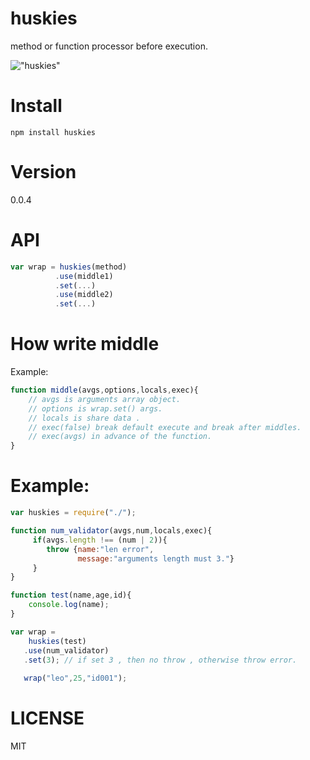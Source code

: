 huskies
=======
method or function processor before execution.

!["huskies"](http://stuffpoint.com/husky/image/50775-husky-husky-wallpaper-26.jpg)

Install
========

    npm install huskies

Version
=======
0.0.4
    
API
===
```javascript
var wrap = huskies(method)
          .use(middle1)
          .set(...)
          .use(middle2)
          .set(...)
```          

How write middle
=================

Example:

```javascript
function middle(avgs,options,locals,exec){
    // avgs is arguments array object.
    // options is wrap.set() args.
    // locals is share data .
    // exec(false) break default execute and break after middles.
    // exec(avgs) in advance of the function.
}
```

Example:
========
```javascript
var huskies = require("./");

function num_validator(avgs,num,locals,exec){
     if(avgs.length !== (num | 2)){
        throw {name:"len error",
               message:"arguments length must 3."}
     }
}

function test(name,age,id){
    console.log(name);
}

var wrap = 
    huskies(test)
   .use(num_validator)
   .set(3); // if set 3 , then no throw , otherwise throw error.
   
   wrap("leo",25,"id001");
```

LICENSE
=======
MIT
